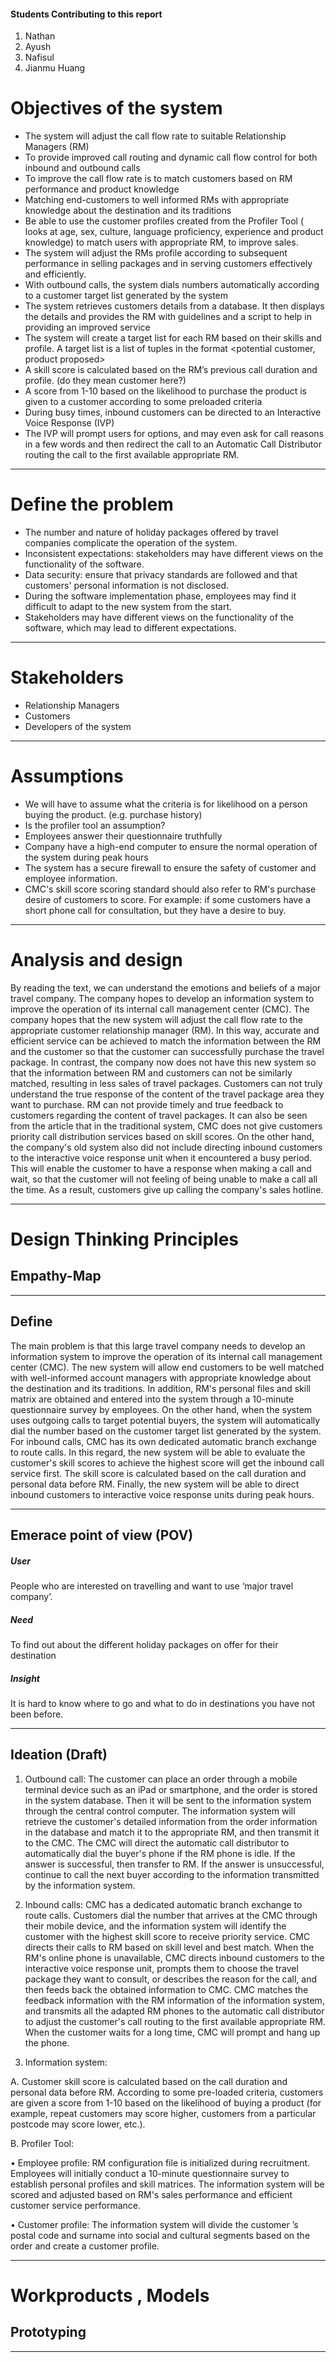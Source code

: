 #### Students Contributing to this report
1. Nathan
2. Ayush 
3. Nafisul 
4. Jianmu Huang

# Objectives of the system

- The system will adjust the call flow rate to suitable Relationship Managers (RM) 
- To provide improved call routing and dynamic call flow control for both inbound and outbound calls 
- To improve the call flow rate is to match customers based on RM performance and product knowledge 
- Matching end-customers to well informed RMs with appropriate knowledge about the destination and its traditions 
- Be able to use the customer profiles created from the Profiler Tool ( looks at age, sex, culture, language proficiency, experience and product knowledge) to match users with appropriate RM, to improve sales. 
- The system will adjust the RMs profile according to subsequent performance in selling packages and in serving customers effectively and efficiently. 
- With outbound calls, the system dials numbers automatically according to a customer target list generated by the system 
- The system retrieves customers details from a database. It then displays the details and provides the RM with guidelines and a script to help in providing an improved service 
- The system will create a target list for each RM based on their skills and profile. A target list is a list of tuples in the format <potential customer, product proposed> 
- A skill score is calculated based on the RM’s previous call duration and profile. (do they mean customer here?) 
- A score from 1-10 based on the likelihood to purchase the product is given to a customer according to some preloaded criteria 
- During busy times, inbound customers can be directed to an Interactive Voice Response (IVP)
- The IVP will prompt users for options, and may even ask for call reasons in a few words and then redirect the call to an Automatic Call Distributor routing the call to the first available appropriate RM. 

-------------
# Define the problem

- The number and nature of holiday packages offered by travel companies complicate the operation of the system.
- Inconsistent expectations: stakeholders may have different views on the functionality of the software.
- Data security: ensure that privacy standards are followed and that customers' personal information is not disclosed.
- During the software implementation phase, employees may find it difficult to adapt to the new system from the start.
- Stakeholders may have different views on the functionality of the software, which may lead to different expectations.

-------------  
# Stakeholders

- Relationship Managers 
- Customers 
- Developers of the system 

-------------
# Assumptions

- We will have to assume what the criteria is for likelihood on a person buying the product. (e.g. purchase history) 
- Is the profiler tool an assumption? 
- Employees answer their questionnaire truthfully
- Company have a high-end computer to ensure the normal operation of the system during peak hours
- The system has a secure firewall to ensure the safety of customer and employee information.
- CMC's skill score scoring standard should also refer to RM's purchase desire of customers to score. For example: if some customers have a short phone call for consultation, but they have a desire to buy.

-------------
# Analysis and design

By reading the text, we can understand the emotions and beliefs of a major travel company. The company hopes to develop an information system to improve the operation of its internal call management center (CMC). The company hopes that the new system will adjust the call flow rate to the appropriate customer relationship manager (RM). In this way, accurate and efficient service can be achieved to match the information between the RM and the customer so that the customer can successfully purchase the travel package. In contrast, the company now does not have this new system so that the information between RM and customers can not be similarly matched, resulting in less sales of travel packages. Customers can not truly understand the true response of the content of the travel package area they want to purchase. RM can not provide timely and true feedback to customers regarding the content of travel packages. It can also be seen from the article that in the traditional system, CMC does not give customers priority call distribution services based on skill scores. On the other hand, the company's old system also did not include directing inbound customers to the interactive voice response unit when it encountered a busy period. This will enable the customer to have a response when making a call and wait, so that the customer will not feeling of being unable to make a call all the time. As a result, customers give up calling the company's sales hotline.

-------------
# Design Thinking Principles

## Empathy-Map

-------------
## Define

The main problem is that this large travel company needs to develop an information system to improve the operation of its internal call management center (CMC). The new system will allow end customers to be well matched with well-informed account managers with appropriate knowledge about the destination and its traditions. In addition, RM's personal files and skill matrix are obtained and entered into the system through a 10-minute questionnaire survey by employees. On the other hand, when the system uses outgoing calls to target potential buyers, the system will automatically dial the number based on the customer target list generated by the system. For inbound calls, CMC has its own dedicated automatic branch exchange to route calls. In this regard, the new system will be able to evaluate the customer's skill scores to achieve the highest score will get the inbound call service first. The skill score is calculated based on the call duration and personal data before RM. Finally, the new system will be able to direct inbound customers to interactive voice response units during peak hours.

-------------
## Emerace point of view (POV)
##### User 

People who are interested on travelling and want to use ‘major travel company’. 

##### Need 

To find out about the different holiday packages on offer for their destination 

##### Insight 

It is hard to know where to go and what to do in destinations you have not been before. 

-------------
## Ideation (Draft)

1. Outbound call: The customer can place an order through a mobile terminal device such as an iPad or smartphone, and the order is stored in the system database. Then it will be sent to the information system through the central control computer. The information system will retrieve the customer's detailed information from the order information in the database and match it to the appropriate RM, and then transmit it to the CMC. The CMC will direct the automatic call distributor to automatically dial the buyer's phone if the RM phone is idle. If the answer is successful, then transfer to RM. If the answer is unsuccessful, continue to call the next buyer according to the information transmitted by the information system.

2. Inbound calls: CMC has a dedicated automatic branch exchange to route calls. Customers dial the number that arrives at the CMC through their mobile device, and the information system will identify the customer with the highest skill score to receive priority service. CMC directs their calls to RM based on skill level and best match. When the RM's online phone is unavailable, CMC directs inbound customers to the interactive voice response unit, prompts them to choose the travel package they want to consult, or describes the reason for the call, and then feeds back the obtained information to CMC. CMC matches the feedback information with the RM information of the information system, and transmits all the adapted RM phones to the automatic call distributor to adjust the customer's call routing to the first available appropriate RM. When the customer waits for a long time, CMC will prompt and hang up the phone.

3. Information system:

A. Customer skill score is calculated based on the call duration and personal data before RM. According to some pre-loaded criteria, customers are given a score from 1-10 based on the likelihood of buying a product (for example, repeat customers may score higher, customers from a particular postcode may score lower, etc.).

B. Profiler Tool:

• Employee profile: RM configuration file is initialized during recruitment. Employees will initially conduct a 10-minute questionnaire survey to establish personal profiles and skill matrices. The information system will be scored and adjusted based on RM's sales performance and efficient customer service performance.

• Customer profile: The information system will divide the customer ’s postal code and surname into social and cultural segments based on the order and create a customer profile.

-------------
# Workproducts , Models 
## Prototyping


-------------
